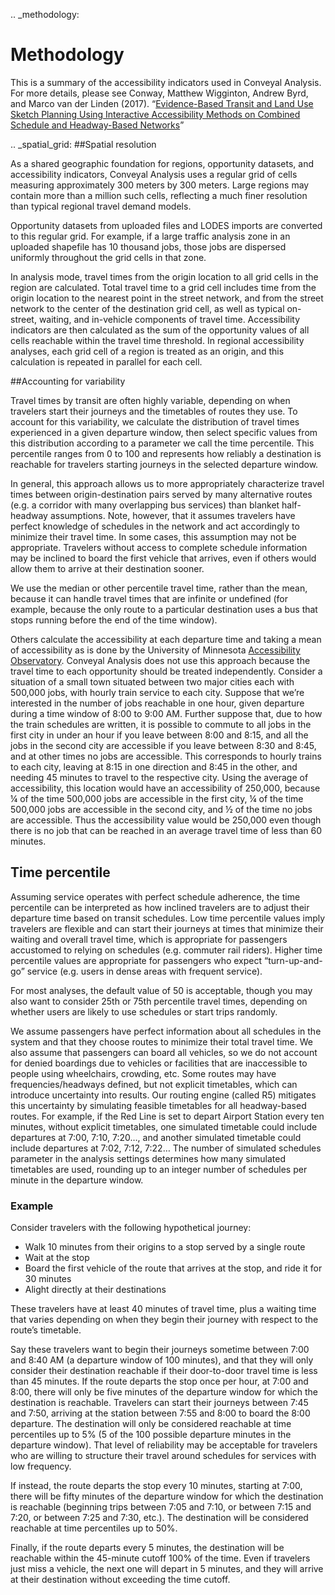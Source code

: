 .. _methodology:
# Methodology

This is a summary of the accessibility indicators used in Conveyal Analysis. For more details, please see Conway, Matthew Wigginton, Andrew Byrd, and Marco van der Linden (2017). “[Evidence-Based Transit and Land Use Sketch Planning Using Interactive Accessibility Methods on Combined Schedule and Headway-Based Networks](http://trrjournalonline.trb.org/doi/abs/10.3141/2653-06)”

.. _spatial_grid:
##Spatial resolution

As a shared geographic foundation for regions, opportunity datasets, and accessibility indicators, Conveyal Analysis uses a regular grid of cells measuring approximately 300 meters by 300 meters. Large regions may contain more than a million such cells, reflecting a much finer resolution than typical regional travel demand models.

Opportunity datasets from uploaded files and LODES imports are converted to this regular grid. For example, if a large traffic analysis zone in an uploaded shapefile has 10 thousand jobs, those jobs are dispersed uniformly throughout the grid cells in that zone. 

In analysis mode, travel times from the origin location to all grid cells in the region are calculated. Total travel time to a grid cell includes time  from the origin location to the nearest point in the street network, and from the street network to the center of the destination grid cell, as well as typical on-street, waiting, and in-vehicle components of travel time. Accessibility indicators are then calculated as the sum of the opportunity values of all cells reachable within the travel time threshold. In regional accessibility analyses, each grid cell of a region is treated as an origin, and this calculation is repeated in parallel for each cell.

##Accounting for variability

Travel times by transit are often highly variable, depending on when travelers start their journeys and the timetables of routes they use. To account for this variability, we calculate the  distribution of travel times experienced in a given departure window, then select specific values from this distribution according to a parameter we call the time percentile.  This percentile ranges from 0 to 100 and represents how reliably a destination is reachable for travelers starting journeys in the selected departure window.

In general, this approach allows us to more appropriately characterize travel times between origin-destination pairs served by many alternative routes (e.g. a corridor with many overlapping bus services) than blanket half-headway assumptions.  Note, however, that it assumes travelers have perfect knowledge of schedules in the network and act accordingly to minimize their travel time.  In some cases, this assumption may not be appropriate.  Travelers without access to complete schedule information may be inclined to board the first vehicle that arrives, even if others would allow them to arrive at their destination sooner.

We use the median or other percentile travel time, rather than the mean, because it can handle travel times that are infinite or undefined (for example, because the only route to a particular destination uses a bus that stops running before the end of the time window).

Others calculate the accessibility at each departure time and taking a mean of accessibility as is done by the University of Minnesota [Accessibility Observatory](http://ao.umn.edu/). Conveyal Analysis does not use this approach because the travel time to each opportunity should be treated independently. Consider a situation of a small town situated between two major cities each with 500,000 jobs, with hourly train service to each city. Suppose that we’re interested in the number of jobs reachable in one hour, given departure during a time window of 8:00 to 9:00 AM. Further suppose that, due to how the train schedules are written, it is possible to commute to all jobs in the first city in under an hour if you leave between 8:00 and 8:15, and all the jobs in the second city are accessible if you leave between 8:30 and 8:45, and at other times no jobs are accessible. This corresponds to hourly trains to each city, leaving at 8:15 in one direction and 8:45 in the other, and needing 45 minutes to travel to the respective city. Using the average of accessibility, this location would have an accessibility of 250,000, because ¼ of the time 500,000 jobs are accessible in the first city, ¼ of the time 500,000 jobs are accessible in the second city, and ½ of the time no jobs are accessible. Thus the accessibility value would be 250,000 even though there is no job that can be reached in an average travel time of less than 60 minutes.

## Time percentile

Assuming service operates with perfect schedule adherence, the time percentile can be interpreted as how inclined travelers are to adjust their departure time based on transit schedules.  Low time percentile values imply travelers are flexible and can start their journeys at times that minimize their waiting and overall travel time, which is appropriate for passengers accustomed to relying on schedules (e.g. commuter rail riders). Higher time percentile values are appropriate for passengers who expect “turn-up-and-go” service (e.g. users in dense areas with frequent service).

For most analyses, the default value of 50 is acceptable, though you may also want to consider 25th or 75th percentile travel times, depending on whether users are likely to use schedules or start trips randomly.

We assume passengers have perfect information about all schedules in the system and that they choose routes to minimize their total travel time.  We also assume that passengers can board all vehicles, so we do not account for denied boardings due to vehicles or facilities that are inaccessible to people using wheelchairs, crowding, etc. Some routes may have frequencies/headways defined, but not explicit timetables, which can introduce uncertainty into results.  Our routing engine (called R5) mitigates this uncertainty by simulating feasible timetables for all headway-based routes.  For example, if the Red Line is set to depart Airport Station every ten minutes, without explicit timetables, one simulated timetable could include departures at 7:00, 7:10, 7:20…, and another simulated timetable could include departures at 7:02, 7:12, 7:22…  The number of simulated schedules parameter in the analysis settings determines how many simulated timetables are used, rounding up to an integer number of schedules per minute in the departure window.

### Example
Consider travelers with the following hypothetical journey:
* Walk 10 minutes from their origins to a stop served by a single route
* Wait at the stop
* Board the first vehicle of the route that arrives at the stop, and ride it for 30 minutes
* Alight directly at their destinations

These travelers have at least 40 minutes of travel time, plus a waiting time that varies depending on when they begin their journey with respect to the route’s timetable.

Say these travelers want to begin their journeys sometime between 7:00 and 8:40 AM (a departure window of 100 minutes), and that they will only consider their destination reachable if their door-to-door travel time is less than 45 minutes.  If the route departs the stop once per hour, at 7:00 and 8:00, there will only be five minutes of the departure window for which the destination is reachable. Travelers can start their journeys between 7:45 and 7:50, arriving at the station between 7:55 and 8:00 to board the 8:00 departure.  The destination will only be considered reachable at time percentiles up to 5% (5 of the 100 possible departure minutes in the departure window).  That level of reliability may be acceptable for travelers who are willing to structure their travel around schedules for services with low frequency.

If instead, the route departs the stop every 10 minutes, starting at 7:00, there will be fifty minutes of the departure window for which the destination is reachable (beginning trips between 7:05 and 7:10, or between 7:15 and 7:20, or between 7:25 and 7:30, etc.).  The destination will be considered reachable at time percentiles up to 50%.

Finally, if the route departs every 5 minutes, the destination will be reachable within the 45-minute cutoff 100% of the time.  Even if travelers just miss a vehicle, the next one will depart in 5 minutes, and they will arrive at their destination without exceeding the time cutoff.
